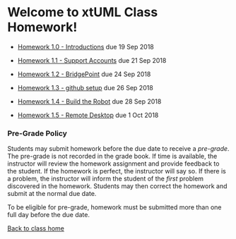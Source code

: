 # Welcome to xtUML Class Homework!

* [Homework 1.0 - Introductions](https://xtuml.github.io/xtuml-class/homework/1.0.html) due 19 Sep 2018

* [Homework 1.1 - Support Accounts](https://xtuml.github.io/xtuml-class/homework/1.1.html) due 21 Sep 2018

* [Homework 1.2 - BridgePoint](https://xtuml.github.io/xtuml-class/homework/1.2.html) due 24 Sep 2018

* [Homework 1.3 - github setup](https://xtuml.github.io/xtuml-class/homework/1.3.html) due 26 Sep 2018

* [Homework 1.4 - Build the Robot](https://xtuml.github.io/xtuml-class/homework/1.4.html) due 28 Sep 2018

* [Homework 1.5 - Remote Desktop](https://xtuml.github.io/xtuml-class/homework/1.5.html) due 1 Oct 2018

### Pre-Grade Policy

Students may submit homework before the due date to receive a _pre-grade_.
The pre-grade is not recorded in the grade book.  If time is available,
the instructor will review the homework assignment and provide feedback
to the student.  If the homework is perfect, the instructor will say so.
If there is a problem, the instructor will inform the student of the
_first_ problem discovered in the homework.  Students may then correct
the homework and submit at the normal due date.

To be eligible for pre-grade, homework must be submitted more than one
full day before the due date.

[Back to class home](https://xtuml.github.io/xtuml-class)  

